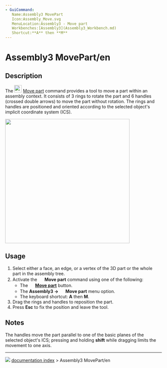 ```yaml
---
- GuiCommand:
   Name:Assembly3 MovePart
   Icon:Assembly_Move.svg
   MenuLocation:Assembly3 - Move part
   Workbenches:[Assembly3](Assembly3_Workbench.md)
   Shortcut:**A** then **M**
---
```


# Assembly3 MovePart/en

## Description

The <img alt="" src=images/Assembly_Move.svg‎‎  style="width:24px;"> [Move part](Assembly3_MovePart.md) command provides a tool to move a part within an assembly context.  It consists of 3 rings to rotate the part and 6 handles (crossed double arrows) to move the part without rotation.  The rings and handles are positioned and oriented according to the selected object\'s implicit coordinate system (ICS).

<img alt="" src=images/Assembly3_MovePart.png  style="width:400px;">

## Usage

1.  Select either a face, an edge, or a vertex of the 3D part or the whole part in the assembly tree.
2.  Activate the <img alt="" src=images/Assembly_Move.svg‎‎  style="width:16px;"> **Move part** command using one of the following:
    -   The **<img src="images/Assembly_Move.svg‎‎" width=16px> [Move part](Assembly3_MovePart.md)** button.
    -   The **Assembly3 → <img src="images/Assembly_Move.svg‎‎" width=16px> Move part** menu option.
    -   The keyboard shortcut: **A** then **M**.
3.  Drag the rings and handles to reposition the part.
4.  Press **Esc** to fix the position and leave the tool.

## Notes

The handles move the part parallel to one of the basic planes of the selected object\'s ICS; pressing and holding **shift** while dragging limits the movement to one axis.



---
![](images/Button_right.svg) [documentation index](../README.md) > Assembly3 MovePart/en
